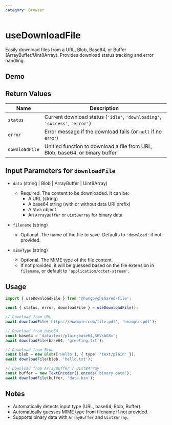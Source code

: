 ```yaml
---
category: Browser
---
```


<script setup>
import Demo from './demo.vue'
</script>

# useDownloadFile

<FunctionInfo :frontmatter="$frontmatter" package="Share - File" fn="useDownloadFile" />
Easily download files from a URL, Blob, Base64, or Buffer (ArrayBuffer/Uint8Array). Provides download status tracking and error handling.

## Demo

<DemoContainer>
  <Demo />
</DemoContainer>

## Return Values

| Name           | Description                                                                  |
| -------------- | ---------------------------------------------------------------------------- |
| `status`       | Current download status (`'idle'`, `'downloading'`, `'success'`, `'error'`)  |
| `error`        | Error message if the download fails (or `null` if no error)                  |
| `downloadFile` | Unified function to download a file from URL, Blob, base64, or binary buffer |

## Input Parameters for `downloadFile`

- `data` (string | Blob | ArrayBuffer | Uint8Array)

  - Required. The content to be downloaded. It can be:
    - A URL (string)
    - A base64 string (with or without data URI prefix)
    - A `Blob` object
    - An `ArrayBuffer` or `Uint8Array` for binary data

- `filename` (string)

  - Optional. The name of the file to save. Defaults to `'download'` if not provided.

- `mimeType` (string)
  - Optional. The MIME type of the file content.
  - If not provided, it will be guessed based on the file extension in `filename`, or default to `'application/octet-stream'`.

## Usage

```ts
import { useDownloadFile } from '@hungpvq@shared-file';

const { status, error, downloadFile } = useDownloadFile();

// Download from URL
await downloadFile('https://example.com/file.pdf', 'example.pdf');

// Download from base64
const base64 = 'data:text/plain;base64,SGVsbG8=';
await downloadFile(base64, 'greeting.txt');

// Download from Blob
const blob = new Blob(['Hello'], { type: 'text/plain' });
await downloadFile(blob, 'hello.txt');

// Download from ArrayBuffer / Uint8Array
const buffer = new TextEncoder().encode('binary data');
await downloadFile(buffer, 'data.bin');
```

## Notes

- Automatically detects input type (URL, base64, Blob, Buffer).
- Automatically guesses MIME type from filename if not provided.
- Supports binary data with `ArrayBuffer` and `Uint8Array`.
